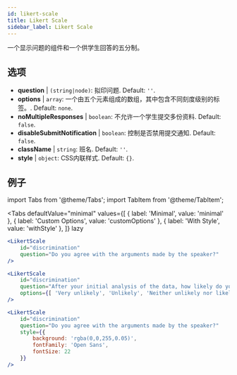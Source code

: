 ```yaml
---
id: likert-scale
title: Likert Scale
sidebar_label: Likert Scale
---
```


一个显示问题的组件和一个供学生回答的五分制。

## 选项

* __question__ | `(string|node)`: 拟印问题. Default: `''`.
* __options__ | `array`: 一个由五个元素组成的数组，其中包含不同刻度级别的标签。. Default: `none`.
* __noMultipleResponses__ | `boolean`: 不允许一个学生提交多份资料. Default: `false`.
* __disableSubmitNotification__ | `boolean`: 控制是否禁用提交通知. Default: `false`.
* __className__ | `string`: 班名. Default: `''`.
* __style__ | `object`: CSS内联样式. Default: `{}`.


## 例子

import Tabs from '@theme/Tabs';
import TabItem from '@theme/TabItem';

<Tabs
    defaultValue="minimal"
    values={[
        { label: 'Minimal', value: 'minimal' },
        { label: 'Custom Options', value: 'customOptions' },
        { label: 'With Style', value: 'withStyle' },
    ]}
    lazy
>

<TabItem value="minimal">

```jsx live
<LikertScale 
    id="discrimination" 
    question="Do you agree with the arguments made by the speaker?" 
/>
```
</TabItem>

<TabItem value="customOptions">

```jsx live
<LikertScale 
    id="discrimination" 
    question="After your initial analysis of the data, how likely do you think it is that players are discriminated against by soccer referees because of their skin tone?" 
    options={[ 'Very unlikely', 'Unlikely', 'Neither unlikely nor likely', 'Likely', 'Very Likely']}
/>
```
</TabItem>

<TabItem value="withStyle">

```jsx live
<LikertScale 
    id="discrimination" 
    question="Do you agree with the arguments made by the speaker?" 
    style={{ 
        background: 'rgba(0,0,255,0.05)', 
        fontFamily: 'Open Sans', 
        fontSize: 22 
    }}
/>
```

</TabItem>

</Tabs>
